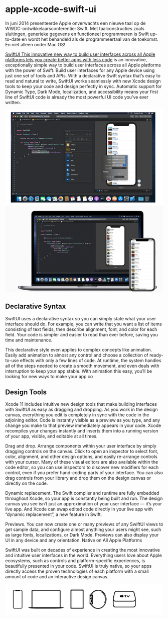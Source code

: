 # apple-xcode-swift-ui

In juni 2014 presenteerde Apple onverwachts een nieuwe taal op de WWDC-ontwikkelaarsconferentie: Swift. Met taalconstructies zoals sluitingen, generieke gegevens en functioneel programmeren is Swift up-to-date en wordt het behandeld als de programmeertaal van de toekomst. En niet alleen onder Mac OS!


[SwiftUI This innovative new way to build user interfaces across all Apple platforms lets you create better apps with less code](https://developer.apple.com/xcode/swiftui/) is an innovative, exceptionally simple way to build user interfaces across all Apple platforms with the power of Swift. Build user interfaces for any Apple device using just one set of tools and APIs. With a declarative Swift syntax that’s easy to read and natural to write, SwiftUI works seamlessly with new Xcode design tools to keep your code and design perfectly in sync. Automatic support for Dynamic Type, Dark Mode, localization, and accessibility means your first line of SwiftUI code is already the most powerful UI code you’ve ever written.




![Native on All Apple Platforms](.//pictures/Design-Tools.png)
![Native on All Apple Platforms](.//pictures/swift_ui.png)

## Declarative Syntax

SwiftUI uses a declarative syntax so you can simply state what your user interface should do. For example, you can write that you want a list of items consisting of text fields, then describe alignment, font, and color for each field. Your code is simpler and easier to read than ever before, saving you time and maintenance.

This declarative style even applies to complex concepts like animation. Easily add animation to almost any control and choose a collection of ready-to-use effects with only a few lines of code. At runtime, the system handles all of the steps needed to create a smooth movement, and even deals with interruption to keep your app stable. With animation this easy, you’ll be looking for new ways to make your app co


## Design Tools

Xcode 11 includes intuitive new design tools that make building interfaces with SwiftUI as easy as dragging and dropping. As you work in the design canvas, everything you edit is completely in sync with the code in the adjoining editor. Code is instantly visible as a preview as you type, and any change you make to that preview immediately appears in your code. Xcode recompiles your changes instantly and inserts them into a running version of your app, visible, and editable at all times.

Drag and drop. Arrange components within your user interface by simply dragging controls on the canvas. Click to open an inspector to select font, color, alignment, and other design options, and easily re-arrange controls with your cursor. Many of these visual editors are also available within the code editor, so you can use inspectors to discover new modifiers for each control, even if you prefer hand-coding parts of your interface. You can also drag controls from your library and drop them on the design canvas or directly on the code.

Dynamic replacement. The Swift compiler and runtime are fully embedded throughout Xcode, so your app is constantly being built and run. The design canvas you see isn’t just an approximation of your user interface — it’s your live app. And Xcode can swap edited code directly in your live app with “dynamic replacement”, a new feature in Swift.

Previews. You can now create one or many previews of any SwiftUI views to get sample data, and configure almost anything your users might see, such as large fonts, localizations, or Dark Mode. Previews can also display your UI in any device and any orientation.
Native on All Apple Platforms

SwiftUI was built on decades of experience in creating the most innovative and intuitive user interfaces in the world. Everything users love about Apple ecosystems, such as controls and platform-specific experiences, is beautifully presented in your code. SwiftUI is truly native, so your apps directly access the proven technologies of each platform with a small amount of code and an interactive design canvas.


![Native on All Apple Platforms](.//pictures/Native-on-All-Apple-Platforms.png)
